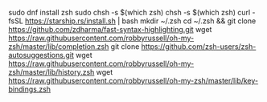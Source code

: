 sudo dnf install zsh
sudo chsh -s $(which zsh)
chsh -s $(which zsh)
curl -fsSL https://starship.rs/install.sh | bash
mkdir ~/.zsh
cd ~/.zsh && git clone https://github.com/zdharma/fast-syntax-highlighting.git
wget https://raw.githubusercontent.com/robbyrussell/oh-my-zsh/master/lib/completion.zsh
git clone https://github.com/zsh-users/zsh-autosuggestions.git
wget https://raw.githubusercontent.com/robbyrussell/oh-my-zsh/master/lib/history.zsh
wget https://raw.githubusercontent.com/robbyrussell/oh-my-zsh/master/lib/key-bindings.zsh

